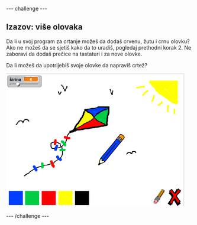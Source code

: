 \--- challenge \---

## Izazov: više olovaka

Da li u svoj program za crtanje možeš da dodaš crvenu, žutu i crnu olovku? Ako ne možeš da se sjetiš kako da to uradiš, pogledaj prethodni korak 2. Ne zaboravi da dodaš prečice na tastaturi i za nove olovke.

Da li možeš da upotrijebiš svoje olovke da napraviš crtež? 

![screenshot](images/paint-final.png)

\--- /challenge \---